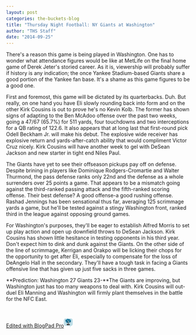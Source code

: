 ```yaml
---
layout: post
categories: the-buckets-blog
title: "Thursday Night Football: NY Giants at Washington"
author: "THS Staff"
date: "2014-09-25"
---
```


There's a reason this game is being played in Washington. One has to wonder what attendance figures would be like at MetLife on the final home game of Derek Jeter's storied career. As it is, viewership will probably suffer if history is any indication; the once Yankee Stadium-based Giants share a good portion of the Yankee fan base. It's a shame as this game figures to be a good one.

First and foremost, this game will be dictated by its quarterbacks. Duh. But really, on one hand you have Eli slowly rounding back into form and on the other Kirk Cousins is out to prove he's no Kevin Kolb. The former has shown signs of adapting to the Ben McAdoo offense over the past two weeks, going a 47/67 (65.7%) for 511 yards, four touchdowns and two interceptions for a QB rating of 122.6. It also appears that at long last that first-round pick Odell Beckham Jr. will make his debut. The explosive wide receiver has explosive return and yards-after-catch ability that would compliment Victor Cruz nicely. Kirk Cousins will have another week to gel with DeSean Jackson and new starter in tight end Niles Paul.

The Giants have yet to see their offseason pickups pay off on defense. Despite brining in players like Dominique Rodgers-Cromartie and Walter Thurmond, the pass defense ranks only 22nd and the defense as a whole surrenders over 25 points a game. That appears to be a mismatch going against the third-ranked passing attack and the fifth-ranked scoring offense. Their best defense? A good offense-a good rushing offense. Rashad Jennings has been sensational thus far, averaging 125 scrimmage yards a game, but he'll be tested against a stingy Washington front, ranked third in the league against opposing ground games.

For Washington's purposes, they'll be eager to establish Alfred Morris to set up play action and open up downfield throws to DeSean Jackson. Kirk Cousins has shown little hesitance in testing opponents in his third year. Don't expect him to dink and dunk against the Giants. On the other side of the line of scrimmage, Kerrigan and Orakpo will be licking their chops for the opportunity to get after Eli, especially to compensate for the loss of DeAngelo Hall in the secondary. They'll have a tough task in facing a Giants offensive line that has given up just five sacks in three games.

**Prediction: Washington 27 Giants 23-**The Giants are improving, but Washington just has too many weapons to deal with. Kirk Cousins will out-duel Eli Manning and Washington will firmly plant themselves in the battle for the NFC East.

 

[Edited with BlogPad Pro![](images/speech-bubble.png)](http://www.blogpadpro.com)
